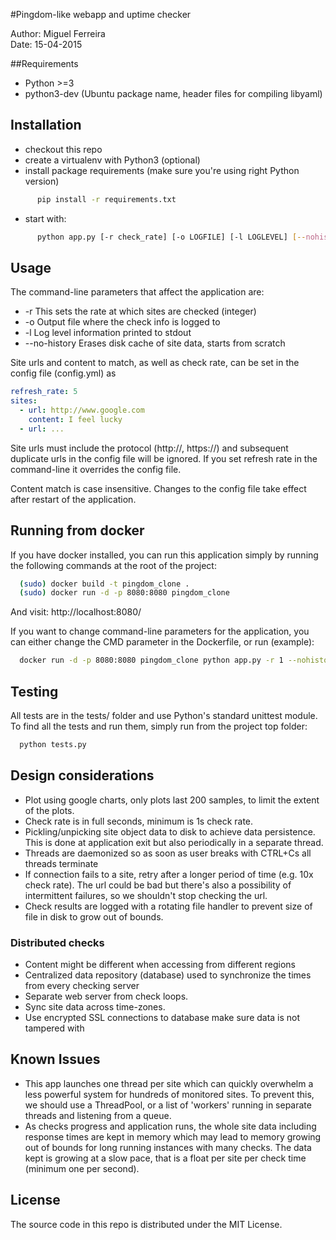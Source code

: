 #Pingdom-like webapp and uptime checker

Author: Miguel Ferreira  
Date: 15-04-2015

##Requirements

  - Python >=3
  - python3-dev (Ubuntu package name, header files for compiling libyaml)

## Installation

  - checkout this repo
  - create a virtualenv with Python3 (optional)
  - install package requirements (make sure you're using right Python version)
```sh
      pip install -r requirements.txt
```
  - start with:
```sh
      python app.py [-r check_rate] [-o LOGFILE] [-l LOGLEVEL] [--nohistory]
```
## Usage

The command-line parameters that affect the application are:
- -r This sets the rate at which sites are checked (integer)
- -o Output file where the check info is logged to
- -l Log level information printed to stdout
- --no-history Erases disk cache of site data, starts from scratch

Site urls and content to match, as well as check rate, can be set in the config file (config.yml) as
```yaml
refresh_rate: 5
sites:
  - url: http://www.google.com
    content: I feel lucky
  - url: ...
```
Site urls must include the protocol (http://, https://) and subsequent duplicate urls in the config file will be ignored. If you set refresh rate in the command-line it overrides the config file.

Content match is case insensitive. Changes to the config file take effect after restart of the application.

## Running from docker

If you have docker installed, you can run this application simply by running the following commands at the root of the project:
```sh
  (sudo) docker build -t pingdom_clone .
  (sudo) docker run -d -p 8080:8080 pingdom_clone
```
And visit:
http://localhost:8080/

If you want to change command-line parameters for the application, you can either change the CMD parameter in the Dockerfile, or run (example):
```sh
  docker run -d -p 8080:8080 pingdom_clone python app.py -r 1 --nohistory -l DEBUG
```

## Testing

All tests are in the tests/ folder and use Python's standard unittest module.
To find all the tests and run them, simply run from the project top folder:
```sh
  python tests.py
```

## Design considerations

  - Plot using google charts, only plots last 200 samples, to limit the extent of the plots.
  - Check rate is in full seconds, minimum is 1s check rate.
  - Pickling/unpicking site object data to disk to achieve data persistence. This is done at application exit but also periodically in a separate thread.
  - Threads are daemonized so as soon as user breaks with CTRL+Cs all threads terminate
  - If connection fails to a site, retry after a longer period of time (e.g. 10x check rate). The url could be bad but there's also a possibility of intermittent failures, so we shouldn't stop checking the url.
  - Check results are logged with a rotating file handler to prevent size of file in disk to grow out of bounds.

### Distributed checks

  - Content might be different when accessing from different regions
  - Centralized data repository (database) used to synchronize the times from every checking server
  - Separate web server from check loops.
  - Sync site data across time-zones.
  - Use encrypted SSL connections to database make sure data is not tampered with

## Known Issues

  - This app launches one thread per site which can quickly overwhelm a less powerful system for hundreds of monitored sites. To prevent this, we should use a ThreadPool, or a list of 'workers' running in separate threads and listening from a queue.
  - As checks progress and application runs, the whole site data including response times are kept in memory which  may lead to memory growing out of bounds for long running instances with many checks. The data kept is growing at a slow pace, that is a float per site per check time (minimum one per second).

## License

The source code in this repo is distributed under the MIT License.
